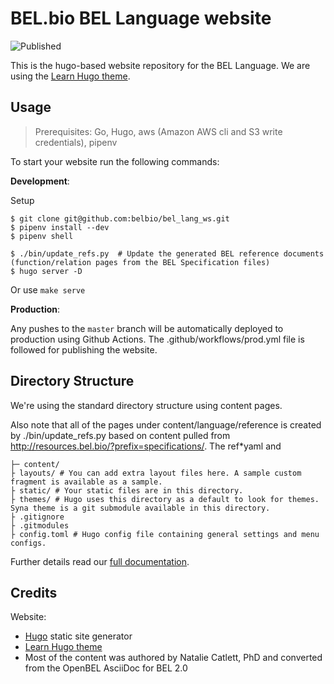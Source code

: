 # BEL.bio BEL Language website

![Published](https://github.com/belbio/bel_lang_ws/workflows/Published/badge.svg)

This is the hugo-based website repository for the BEL Language. We are using the
[Learn Hugo theme](https://themes.gohugo.io/hugo-theme-learn/).

## Usage

> Prerequisites: Go, Hugo, aws (Amazon AWS cli and S3 write credentials), pipenv

To start your website run the following commands:

**Development**:

Setup

```
$ git clone git@github.com:belbio/bel_lang_ws.git
$ pipenv install --dev
$ pipenv shell
```

```
$ ./bin/update_refs.py  # Update the generated BEL reference documents (function/relation pages from the BEL Specification files)
$ hugo server -D
```

Or use `make serve`

**Production**:

Any pushes to the `master` branch will be automatically deployed to production
using Github Actions. The .github/workflows/prod.yml file is followed for
publishing the website.

## Directory Structure

We're using the standard directory structure using content pages.

Also note that all of the pages under content/language/reference is created by ./bin/update_refs.py based on content pulled from http://resources.bel.bio/?prefix=specifications/. The ref\*yaml and

```
├─ content/
├ layouts/ # You can add extra layout files here. A sample custom fragment is available as a sample.
├ static/ # Your static files are in this directory.
├ themes/ # Hugo uses this directory as a default to look for themes. Syna theme is a git submodule available in this directory.
├ .gitignore
├ .gitmodules
├ config.toml # Hugo config file containing general settings and menu configs.
```

Further details read our [full documentation](https://learn.netlify.com/en/cont/i18n/).

## Credits

Website:

-   [Hugo](https://gohugo.io/) static site generator
-   [Learn Hugo theme](https://themes.gohugo.io/hugo-theme-learn/)
-   Most of the content was authored by Natalie Catlett, PhD and converted from the OpenBEL AsciiDoc for BEL 2.0
